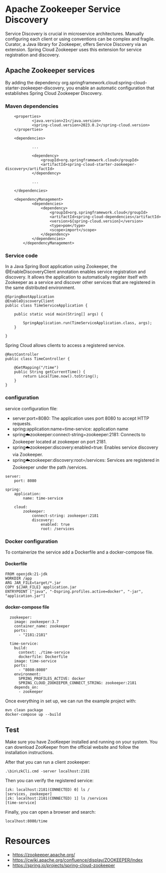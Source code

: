 # Apache Zookeeper Service Discovery

Service Discovery is crucial in microservice architectures. Manually configuring each client or using conventions can be complex and fragile. Curator, a Java library for Zookeeper, offers Service Discovery via an extension. Spring Cloud Zookeeper uses this extension for service registration and discovery.

## Apache Zookeeper services

By adding the dependency org.springframework.cloud:spring-cloud-starter-zookeeper-discovery, you enable an automatic configuration that establishes Spring Cloud Zookeeper Discovery.

### Maven dependencies

```
    <properties>
            <java.version>21</java.version>
            <spring-cloud.version>2023.0.2</spring-cloud.version>
    </properties>
    
    <dependencies>
            
            ...
            
            <dependency>
                <groupId>org.springframework.cloud</groupId>
                <artifactId>spring-cloud-starter-zookeeper-discovery</artifactId>
            </dependency>
            
            ...
    
    </dependencies>
    
    <dependencyManagement>
            <dependencies>
                <dependency>
                    <groupId>org.springframework.cloud</groupId>
                    <artifactId>spring-cloud-dependencies</artifactId>
                    <version>${spring-cloud.version}</version>
                    <type>pom</type>
                    <scope>import</scope>
                </dependency>
            </dependencies>
        </dependencyManagement>
```

### Service code

In a Java Spring Boot application using Zookeeper, the @EnableDiscoveryClient annotation enables service registration and discovery. It allows the application to automatically register itself with Zookeeper as a service and discover other services that are registered in the same distributed environment.

```
@SpringBootApplication
@EnableDiscoveryClient
public class TimeServiceApplication {

	public static void main(String[] args) {

		SpringApplication.run(TimeServiceApplication.class, args);
	}

}
```

Spring Cloud allows clients to access a registered service.

```
@RestController
public class TimeController {

    @GetMapping("/time")
    public String getCurrentTime() {
        return LocalTime.now().toString();
    }
}
```

### configuration

service configuration file:

* server:port=8080: The application uses port 8080 to accept HTTP requests.
* spring:application:name=time-service: application name
* spring:cloud:zookeeper:connect-string=zookeeper:2181: Connects to Zookeeper located at zookeeper on port 2181.
* spring:cloud:zookeeper:discovery:enabled=true: Enables service discovery via Zookeeper.
* spring:cloud:zookeeper:discovery:root=/services: Services are registered in Zookeeper under the path /services.

```
server:
    port: 8080

spring:
    application:
        name: time-service

    cloud:
        zookeeper:
            connect-string: zookeeper:2181
            discovery:
                enabled: true
                root: /services
```

### Docker configuration

To containerize the service add a Dockerfile and a docker-compose file.

#### Dockerfile

```
FROM openjdk:21-jdk
WORKDIR /app
ARG JAR_FILE=target/*.jar
COPY ${JAR_FILE} application.jar
ENTRYPOINT ["java", "-Dspring.profiles.active=docker", "-jar", "application.jar"]
```

#### docker-compose file

```
  zookeeper:
    image: zookeeper:3.7
    container_name: zookeeper
    ports:
      - "2181:2181"

  time-service:
    build:
      context: ./time-service
      dockerfile: Dockerfile
    image: time-service
    ports:
      - "8080:8080"
    environment:
      SPRING_PROFILES_ACTIVE: docker
      SPRING_CLOUD_ZOOKEEPER_CONNECT_STRING: zookeeper:2181
    depends_on:
      - zookeeper
```

Once everything in set up, we can run the example project with:

```
mvn clean package
docker-compose up --build
```

## Test

Make sure you have ZooKeeper installed and running on your system. You can download ZooKeeper from the official website and follow the installation instructions.

After that you can run a client zookeeper:

```
.\bin\zkCli.cmd -server localhost:2181
```

Then you can verify the registered service:

```
[zk: localhost:2181(CONNECTED) 0] ls /
[services, zookeeper]
[zk: localhost:2181(CONNECTED) 1] ls /services
[time-service]
```

Finally, you can open a browser and search:

```
localhost:8080/time
```

# Resources

- https://zookeeper.apache.org/
- https://cwiki.apache.org/confluence/display/ZOOKEEPER/Index
- https://spring.io/projects/spring-cloud-zookeeper

